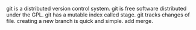 git is a distributed version control system.
git is free software distributed under the GPL.
git has a mutable index called stage.
git tracks changes of file.
creating a new branch is quick and simple.
add merge.
